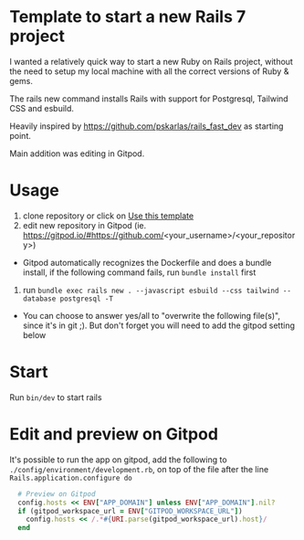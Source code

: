 # Template to start a new Rails 7 project
I wanted a relatively quick way to start a new Ruby on Rails project, without the need to setup my local machine with all the correct versions of Ruby & gems.

The rails new command installs Rails with support for Postgresql, Tailwind CSS and esbuild.

Heavily inspired by https://github.com/pskarlas/rails_fast_dev as starting point.

Main addition was editing in Gitpod.

# Usage
1. clone repository or click on [Use this template](https://github.com/jro7/template-rails/generate)
1. edit new repository in Gitpod (ie. https://gitpod.io/#https://github.com/<your_username>/<your_repository>)
  - Gitpod automatically recognizes the Dockerfile and does a bundle install, if the following command fails, run `bundle install` first
1. run `bundle exec rails new . --javascript esbuild --css tailwind --database postgresql -T`
  - You can choose to answer yes/all to "overwrite the following file(s)", since it's in git ;). But don't forget you will need to add the gitpod setting below


# Start
Run `bin/dev` to start rails
# Edit and preview on Gitpod
It's possible to run the app on gitpod, add the following to `./config/environment/development.rb`, on top of the file after the line `Rails.application.configure do`

```ruby
  # Preview on Gitpod
  config.hosts << ENV["APP_DOMAIN"] unless ENV["APP_DOMAIN"].nil?
  if (gitpod_workspace_url = ENV["GITPOD_WORKSPACE_URL"])
    config.hosts << /.*#{URI.parse(gitpod_workspace_url).host}/
  end

```
